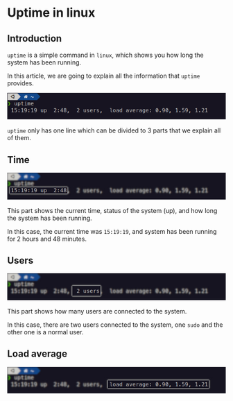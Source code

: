 # Uptime in linux

## Introduction

`uptime` is a simple command in `linux`, which shows you
how long the system has been running.

In this article, we are going to explain all the
information that `uptime` provides.

![Uptime](media/figures/uptime_linux.png)

`uptime` only has one line which can be divided to
3 parts that we explain all of them.

## Time

![time](media/figures/uptime_part1_time.jpg)

This part shows the current time, status of the system
(up), and how long the system has been running.

In this case, the current time was `15:19:19`, and
system has been running for 2 hours and 48 minutes.

## Users

![users](media/figures/uptime_part2_users.jpg)

This part shows how many users are connected to
the system.

In this case, there are two users connected to
the system, one `sudo` and the other one is a
normal user.

## Load average

![load average](media/figures/uptime_part3_loadaverage.jpg)
